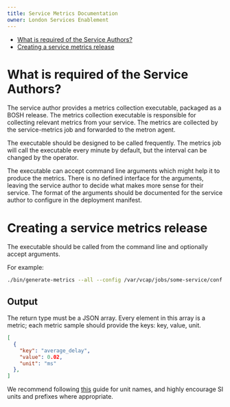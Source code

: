```yaml
---
title: Service Metrics Documentation
owner: London Services Enablement
---
```


- [What is required of the Service Authors?](#what-is-required-of-the-service-authors)
- [Creating a service metrics release](#creating-a-service-metrics-release)

<a id="what-is-required-of-the-service-authors"></a>
# What is required of the Service Authors?
The service author provides a metrics collection executable, packaged as a BOSH release. The metrics collection executable is responsible for collecting relevant metrics from your service. The metrics are collected by the service-metrics job and forwarded to the metron agent.

The executable should be designed to be called frequently. The metrics job will call the executable every minute by default, but the interval can be changed by the operator.

The executable can accept command line arguments which might help it to produce the metrics. There is no defined interface for the arguments, leaving the service author to decide what makes more sense for their service. The format of the arguments should be documented for the service author to configure in the deployment manifest.

<a id="creating-a-service-metrics-release"></a>
# Creating a service metrics release
The executable should be called from the command line and optionally accept arguments.

For example:

```sh
./bin/generate-metrics --all --config /var/vcap/jobs/some-service/conf.yml
```


## Output
The return type must be a JSON array. Every element in this array is a metric; each metric sample should provide the keys: key, value, unit.

```json
[
  {
    "key": "average_delay",
    "value": 0.02,
    "unit": "ms"
  },
]

```

We recommend following [this](http://metrics20.org/spec/#units) guide for unit names, and highly encourage SI units and prefixes where appropriate.
